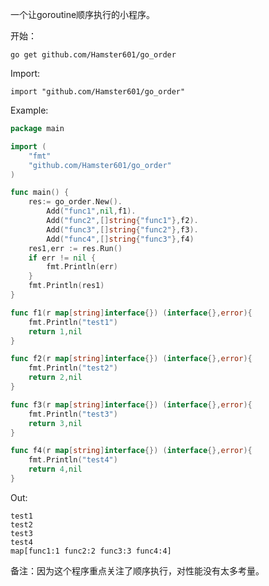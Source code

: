 一个让goroutine顺序执行的小程序。

开始：

```go get github.com/Hamster601/go_order```

Import:

```import "github.com/Hamster601/go_order"```

Example:

```go
package main

import (
	"fmt"
	"github.com/Hamster601/go_order"
)

func main() {
	res:= go_order.New().
		Add("func1",nil,f1).
		Add("func2",[]string{"func1"},f2).
		Add("func3",[]string{"func2"},f3).
		Add("func4",[]string{"func3"},f4)
	res1,err := res.Run()
	if err != nil {
		fmt.Println(err)
	}
	fmt.Println(res1)
}

func f1(r map[string]interface{}) (interface{},error){
	fmt.Println("test1")
	return 1,nil
}

func f2(r map[string]interface{}) (interface{},error){
	fmt.Println("test2")
	return 2,nil
}

func f3(r map[string]interface{}) (interface{},error){
	fmt.Println("test3")
	return 3,nil
}

func f4(r map[string]interface{}) (interface{},error){
	fmt.Println("test4")
	return 4,nil
}
```

Out:
```text
test1
test2
test3
test4
map[func1:1 func2:2 func3:3 func4:4]
```

备注：因为这个程序重点关注了顺序执行，对性能没有太多考量。